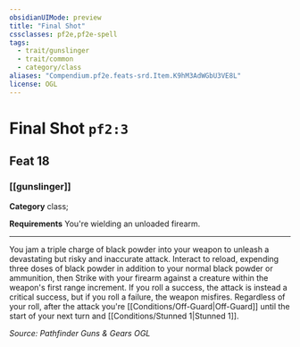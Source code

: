 ```yaml
---
obsidianUIMode: preview
title: "Final Shot"
cssclasses: pf2e,pf2e-spell
tags:
  - trait/gunslinger
  - trait/common
  - category/class
aliases: "Compendium.pf2e.feats-srd.Item.K9hM3AdWGbU3VE8L"
license: OGL
---
```

# Final Shot `pf2:3`
## Feat 18
### [[gunslinger]]

**Category** class; 




**Requirements** You're wielding an unloaded firearm.

* * *

You jam a triple charge of black powder into your weapon to unleash a devastating but risky and inaccurate attack. Interact to reload, expending three doses of black powder in addition to your normal black powder or ammunition, then Strike with your firearm against a creature within the weapon's first range increment. If you roll a success, the attack is instead a critical success, but if you roll a failure, the weapon misfires. Regardless of your roll, after the attack you're [[Conditions/Off-Guard|Off-Guard]] until the start of your next turn and [[Conditions/Stunned 1|Stunned 1]].

*Source: Pathfinder Guns & Gears*
*OGL*